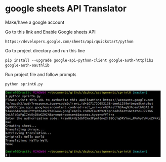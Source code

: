 # google sheets API Translator

Make/have a google account

Go to this link and Enable Google sheets API

```
https://developers.google.com/sheets/api/quickstart/python
```

Go to project directory and run this line

```
pip install --upgrade google-api-python-client google-auth-httplib2 google-auth-oauthlib
```

Run project file and follow prompts

```
python sprint6.py
```

![](Images/output.jpg "Example Output")
